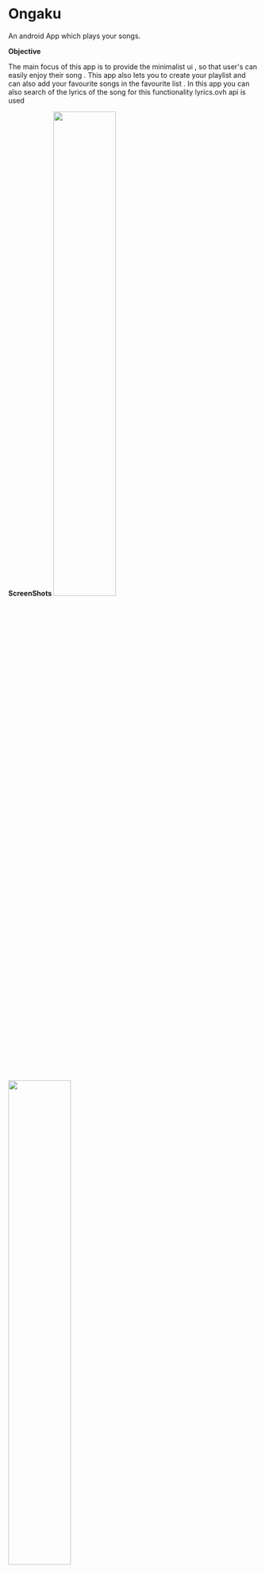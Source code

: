# Ongaku
An android App which plays your songs.

__Objective__

The main focus of this app is to provide the  minimalist ui , so that user's can easily enjoy their song . This app also lets you to create your playlist and can also add your favourite songs in the favourite list . In this app you can also search of the lyrics of the song for  this functionality lyrics.ovh api is used

**ScreenShots**
<img src="https://user-images.githubusercontent.com/53369594/149992424-ed9c7105-0fd9-4dbe-ae8f-f7da4569670d.jpeg" width=50% height=50%>
<img src="https://user-images.githubusercontent.com/53369594/149992429-ad89bb88-02ec-45e6-9348-a2429f92b467.jpeg" width=50% height=50%>
<img src="https://user-images.githubusercontent.com/53369594/149992442-a582d74b-c88e-4d30-9128-c81ce5960e59.jpeg" width=50% height=50%>
<img src="https://user-images.githubusercontent.com/53369594/149992451-b4dea88a-c9ad-42c6-9f52-17280abb9531.jpeg" width=50% height=50%>
<img src="https://user-images.githubusercontent.com/53369594/149992454-c42103d1-c08b-4bb9-88dd-44c8f073fc41.jpeg" width=50% height=50%>
<img src="https://user-images.githubusercontent.com/53369594/149992460-618f1d73-a0c1-4146-8ee5-e64416795d66.jpeg" width=50% height=50%>
<img src="https://user-images.githubusercontent.com/53369594/149992466-19214f8d-1762-4ca4-b3b1-76924d3042e2.jpeg" width=50% height=50%>
<img src="https://user-images.githubusercontent.com/53369594/149992475-3a7b059a-f516-435a-b6b5-593dbc4e97f7.jpeg" width=50% height=50%>

